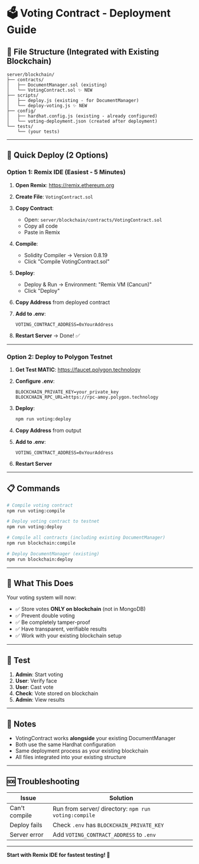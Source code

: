 # 🗳️ Voting Contract - Deployment Guide

## 📁 File Structure (Integrated with Existing Blockchain)

```
server/blockchain/
├── contracts/
│   ├── DocumentManager.sol (existing)
│   └── VotingContract.sol ✨ NEW
├── scripts/
│   ├── deploy.js (existing - for DocumentManager)
│   └── deploy-voting.js ✨ NEW
├── config/
│   ├── hardhat.config.js (existing - already configured)
│   └── voting-deployment.json (created after deployment)
└── tests/
    └── (your tests)
```

---

## 🚀 Quick Deploy (2 Options)

### Option 1: Remix IDE (Easiest - 5 Minutes)

1. **Open Remix**: https://remix.ethereum.org

2. **Create File**: `VotingContract.sol`

3. **Copy Contract**:
   - Open: `server/blockchain/contracts/VotingContract.sol`
   - Copy all code
   - Paste in Remix

4. **Compile**:
   - Solidity Compiler → Version 0.8.19
   - Click "Compile VotingContract.sol"

5. **Deploy**:
   - Deploy & Run → Environment: "Remix VM (Cancun)"
   - Click "Deploy"

6. **Copy Address** from deployed contract

7. **Add to .env**:
   ```
   VOTING_CONTRACT_ADDRESS=0xYourAddress
   ```

8. **Restart Server** → Done! ✅

---

### Option 2: Deploy to Polygon Testnet

1. **Get Test MATIC**: https://faucet.polygon.technology

2. **Configure .env**:
   ```
   BLOCKCHAIN_PRIVATE_KEY=your_private_key
   BLOCKCHAIN_RPC_URL=https://rpc-amoy.polygon.technology
   ```

3. **Deploy**:
   ```bash
   npm run voting:deploy
   ```

4. **Copy Address** from output

5. **Add to .env**:
   ```
   VOTING_CONTRACT_ADDRESS=0xYourAddress
   ```

6. **Restart Server**

---

## 📋 Commands

```bash
# Compile voting contract
npm run voting:compile

# Deploy voting contract to testnet
npm run voting:deploy

# Compile all contracts (including existing DocumentManager)
npm run blockchain:compile

# Deploy DocumentManager (existing)
npm run blockchain:deploy
```

---

## 🔐 What This Does

Your voting system will now:
- ✅ Store votes **ONLY on blockchain** (not in MongoDB)
- ✅ Prevent double voting
- ✅ Be completely tamper-proof
- ✅ Have transparent, verifiable results
- ✅ Work with your existing blockchain setup

---

## 🧪 Test

1. **Admin**: Start voting
2. **User**: Verify face
3. **User**: Cast vote
4. **Check**: Vote stored on blockchain
5. **Admin**: View results

---

## 📝 Notes

- VotingContract works **alongside** your existing DocumentManager
- Both use the same Hardhat configuration
- Same deployment process as your existing blockchain
- All files integrated into your existing structure

---

## 🆘 Troubleshooting

| Issue | Solution |
|-------|----------|
| Can't compile | Run from server/ directory: `npm run voting:compile` |
| Deploy fails | Check `.env` has `BLOCKCHAIN_PRIVATE_KEY` |
| Server error | Add `VOTING_CONTRACT_ADDRESS` to `.env` |

---

**Start with Remix IDE for fastest testing! 🚀**

